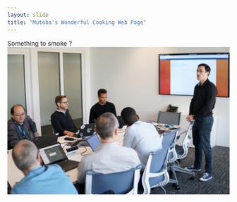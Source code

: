 ```yaml
---
layout: slide
title: "Mutoba's Wonderful Cooking Web Page"
---
```

Something to smoke ?
![desk_image](../_pictures/thumbnail.jpg)

